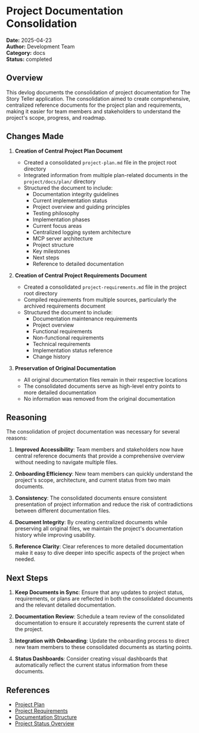 # Project Documentation Consolidation

**Date:** 2025-04-23  
**Author:** Development Team  
**Category:** docs  
**Status:** completed  

## Overview

This devlog documents the consolidation of project documentation for The Story Teller application. The consolidation aimed to create comprehensive, centralized reference documents for the project plan and requirements, making it easier for team members and stakeholders to understand the project's scope, progress, and roadmap.

## Changes Made

1. **Creation of Central Project Plan Document**
   - Created a consolidated `project-plan.md` file in the project root directory
   - Integrated information from multiple plan-related documents in the `project/docs/plan/` directory
   - Structured the document to include:
     - Documentation integrity guidelines
     - Current implementation status
     - Project overview and guiding principles
     - Testing philosophy
     - Implementation phases
     - Current focus areas
     - Centralized logging system architecture
     - MCP server architecture
     - Project structure
     - Key milestones
     - Next steps
     - Reference to detailed documentation

2. **Creation of Central Project Requirements Document**
   - Created a consolidated `project-requirements.md` file in the project root directory
   - Compiled requirements from multiple sources, particularly the archived requirements document
   - Structured the document to include:
     - Documentation maintenance requirements
     - Project overview
     - Functional requirements
     - Non-functional requirements
     - Technical requirements
     - Implementation status reference
     - Change history

3. **Preservation of Original Documentation**
   - All original documentation files remain in their respective locations
   - The consolidated documents serve as high-level entry points to more detailed documentation
   - No information was removed from the original documentation

## Reasoning

The consolidation of project documentation was necessary for several reasons:

1. **Improved Accessibility**: Team members and stakeholders now have central reference documents that provide a comprehensive overview without needing to navigate multiple files.

2. **Onboarding Efficiency**: New team members can quickly understand the project's scope, architecture, and current status from two main documents.

3. **Consistency**: The consolidated documents ensure consistent presentation of project information and reduce the risk of contradictions between different documentation files.

4. **Document Integrity**: By creating centralized documents while preserving all original files, we maintain the project's documentation history while improving usability.

5. **Reference Clarity**: Clear references to more detailed documentation make it easy to dive deeper into specific aspects of the project when needed.

## Next Steps

1. **Keep Documents in Sync**: Ensure that any updates to project status, requirements, or plans are reflected in both the consolidated documents and the relevant detailed documentation.

2. **Documentation Review**: Schedule a team review of the consolidated documentation to ensure it accurately represents the current state of the project.

3. **Integration with Onboarding**: Update the onboarding process to direct new team members to these consolidated documents as starting points.

4. **Status Dashboards**: Consider creating visual dashboards that automatically reflect the current status information from these documents.

## References

- [Project Plan](../../project-plan.md)
- [Project Requirements](../../project-requirements.md)
- [Documentation Structure](../docs/index.md)
- [Project Status Overview](../docs/status/project-status-overview.md) 